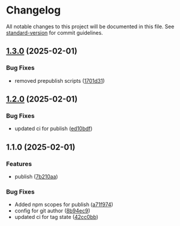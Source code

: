 # Changelog

All notable changes to this project will be documented in this file. See [standard-version](https://github.com/conventional-changelog/standard-version) for commit guidelines.

## [1.3.0](https://github.com/Sibindra/another-useless-npm-package/compare/v1.2.0...v1.3.0) (2025-02-01)


### Bug Fixes

* removed prepublish scripts ([1701d31](https://github.com/Sibindra/another-useless-npm-package/commit/1701d316d1e17a40b4e82c431b0a6be928e325f4))

## [1.2.0](https://github.com/Sibindra/another-useless-npm-package/compare/v1.1.0...v1.2.0) (2025-02-01)


### Bug Fixes

* updated ci for publish ([ed10bdf](https://github.com/Sibindra/another-useless-npm-package/commit/ed10bdf36fae50367bf62c33f1486a3a80e1e5d1))

## 1.1.0 (2025-02-01)


### Features

* publish ([7b210aa](https://github.com/Sibindra/another-useless-npm-package/commit/7b210aa3f2ce4d7331ce7e635e0ebb02b7b2f782))


### Bug Fixes

* Added npm scopes for publish ([a71f974](https://github.com/Sibindra/another-useless-npm-package/commit/a71f974015e8f06ae5140cabfbb7ded92bd8854f))
* config for git author ([8b94ec9](https://github.com/Sibindra/another-useless-npm-package/commit/8b94ec9bfe2850eca82ff11d310e4700b80bba38))
* updated ci for tag state ([42cc0bb](https://github.com/Sibindra/another-useless-npm-package/commit/42cc0bbda7c55e73b7e9b55e084cb3dfdcda5f57))
